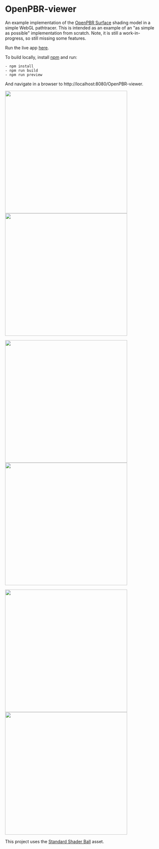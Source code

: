 # OpenPBR-viewer
An example implementation of the [OpenPBR Surface](https://github.com/AcademySoftwareFoundation/OpenPBR) shading model in a simple WebGL  pathtracer. This is intended as an example of an "as simple as possible" implementation from scratch. Note, it is still a work-in-progress, so still missing some features.

Run the live app [here](https://portsmouth.github.io/OpenPBR-viewer).

To build locally, install [npm](https://www.npmjs.com/) and run:

    - npm install
    - npm run build
    - npm run preview

And navigate in a browser to http://localhost:8080/OpenPBR-viewer.

<img src="https://github.com/portsmouth/OpenPBR-glsl-example/blob/main/images/metal.png" width="400"> <img src="https://github.com/portsmouth/OpenPBR-glsl-example/blob/main/images/absorption.png" width="400">

<img src="https://github.com/portsmouth/OpenPBR-glsl-example/blob/main/images/dispersion2.png" width="400"> <img src="https://github.com/portsmouth/OpenPBR-glsl-example/blob/main/images/bubbles.png" width="400">

<img src="https://github.com/portsmouth/OpenPBR-glsl-example/blob/main/images/honey.png" width="400"> <img src="https://github.com/portsmouth/OpenPBR-glsl-example/blob/main/images/subsurface.png" width="400">

This project uses the [Standard Shader Ball](https://github.com/usd-wg/assets/tree/main/full_assets/StandardShaderBall) asset.
